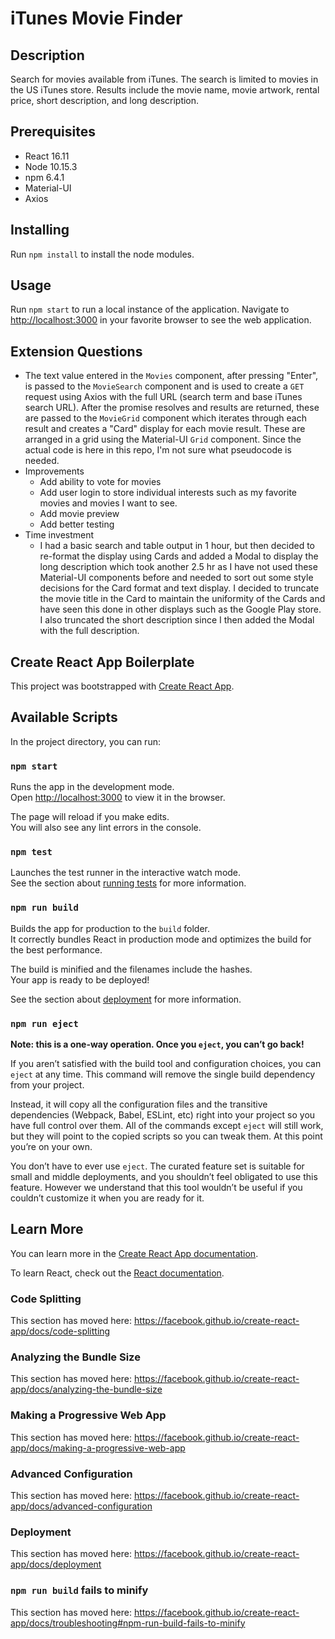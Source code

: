 # iTunes Movie Finder

## Description
Search for movies available from iTunes. The search is limited to movies in the US iTunes store. Results include the movie name, movie artwork, rental price, short description, and long description.

## Prerequisites
* React 16.11 
* Node 10.15.3
* npm 6.4.1
* Material-UI
* Axios

## Installing
Run `npm install` to install the node modules.

## Usage
Run `npm start` to run a local instance of the application. Navigate to [http://localhost:3000](http://localhost:3000) in your favorite browser to see the web application.


## Extension Questions
* The text value entered in the `Movies` component, after pressing "Enter", is passed to the `MovieSearch` component and is used to create a `GET` request using Axios with the full URL (search term and base iTunes search URL). After the promise resolves and results are returned, these are passed to the `MovieGrid` component which iterates through each result and creates a "Card" display for each movie result. These are arranged in a grid using the Material-UI `Grid` component. Since the actual code is here in this repo, I'm not sure what pseudocode is needed.
* Improvements 
  * Add ability to vote for movies
  * Add user login to store individual interests such as my favorite movies and movies I want to see. 
  * Add movie preview 
  * Add better testing
* Time investment 
  * I had a basic search and table output in 1 hour, but then decided to re-format the display using Cards and added a Modal to display the long description which took another 2.5 hr as I have not used these Material-UI components before and needed to sort out some style decisions for the Card format and text display. I decided to truncate the movie title in the Card to maintain the uniformity of the Cards and have seen this done in other displays such as the Google Play store. I also truncated the short description since I then added the Modal with the full description.





## Create React App Boilerplate
This project was bootstrapped with [Create React App](https://github.com/facebook/create-react-app).

## Available Scripts

In the project directory, you can run:

### `npm start`

Runs the app in the development mode.<br />
Open [http://localhost:3000](http://localhost:3000) to view it in the browser.

The page will reload if you make edits.<br />
You will also see any lint errors in the console.

### `npm test`

Launches the test runner in the interactive watch mode.<br />
See the section about [running tests](https://facebook.github.io/create-react-app/docs/running-tests) for more information.

### `npm run build`

Builds the app for production to the `build` folder.<br />
It correctly bundles React in production mode and optimizes the build for the best performance.

The build is minified and the filenames include the hashes.<br />
Your app is ready to be deployed!

See the section about [deployment](https://facebook.github.io/create-react-app/docs/deployment) for more information.

### `npm run eject`

**Note: this is a one-way operation. Once you `eject`, you can’t go back!**

If you aren’t satisfied with the build tool and configuration choices, you can `eject` at any time. This command will remove the single build dependency from your project.

Instead, it will copy all the configuration files and the transitive dependencies (Webpack, Babel, ESLint, etc) right into your project so you have full control over them. All of the commands except `eject` will still work, but they will point to the copied scripts so you can tweak them. At this point you’re on your own.

You don’t have to ever use `eject`. The curated feature set is suitable for small and middle deployments, and you shouldn’t feel obligated to use this feature. However we understand that this tool wouldn’t be useful if you couldn’t customize it when you are ready for it.

## Learn More

You can learn more in the [Create React App documentation](https://facebook.github.io/create-react-app/docs/getting-started).

To learn React, check out the [React documentation](https://reactjs.org/).

### Code Splitting

This section has moved here: https://facebook.github.io/create-react-app/docs/code-splitting

### Analyzing the Bundle Size

This section has moved here: https://facebook.github.io/create-react-app/docs/analyzing-the-bundle-size

### Making a Progressive Web App

This section has moved here: https://facebook.github.io/create-react-app/docs/making-a-progressive-web-app

### Advanced Configuration

This section has moved here: https://facebook.github.io/create-react-app/docs/advanced-configuration

### Deployment

This section has moved here: https://facebook.github.io/create-react-app/docs/deployment

### `npm run build` fails to minify

This section has moved here: https://facebook.github.io/create-react-app/docs/troubleshooting#npm-run-build-fails-to-minify

